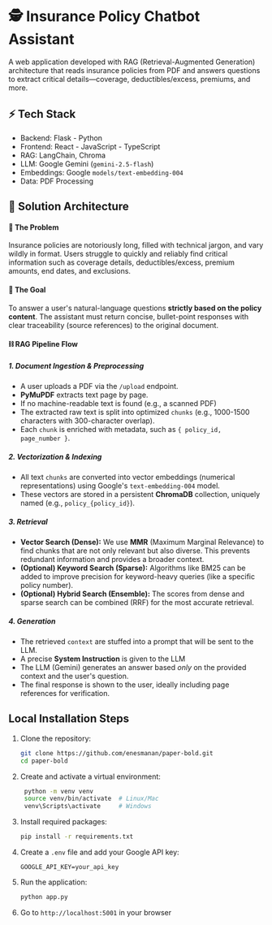 # 🕵️ Insurance Policy Chatbot Assistant

A web application developed with RAG (Retrieval-Augmented Generation) architecture that reads insurance policies from PDF and answers questions to extract critical details—coverage, deductibles/excess, premiums, and more.

## ⚡ Tech Stack
- Backend: Flask - Python
- Frontend: React - JavaScript - TypeScript
- RAG: LangChain, Chroma
- LLM: Google Gemini (`gemini-2.5-flash`)
- Embeddings: Google `models/text-embedding-004`
- Data: PDF Processing

## 🧩 Solution Architecture

#### 🎯 The Problem

Insurance policies are notoriously long, filled with technical jargon, and vary wildly in format. Users struggle to quickly and reliably find critical information such as coverage details, deductibles/excess, premium amounts, end dates, and exclusions.

#### 🏁 The Goal
To answer a user's natural-language questions **strictly based on the policy content**. The assistant must return concise, bullet-point responses with clear traceability (source references) to the original document.


#### ⛓️ RAG Pipeline Flow
##### 1. Document Ingestion & Preprocessing
-  A user uploads a PDF via the `/upload` endpoint.
-  **PyMuPDF** extracts text page by page.
-  If no machine-readable text is found (e.g., a scanned PDF)
-  The extracted raw text is split into optimized `chunks` (e.g., 1000-1500 characters with 300-character overlap).
-  Each `chunk` is enriched with metadata, such as `{ policy_id, page_number }`.
##### 2. Vectorization & Indexing
-  All text `chunks` are converted into vector embeddings (numerical representations) using Google's `text-embedding-004` model.
-  These vectors are stored in a persistent **ChromaDB** collection, uniquely named (e.g., `policy_{policy_id}`).
##### 3. Retrieval
- **Vector Search (Dense):** We use **MMR** (Maximum Marginal Relevance) to find chunks that are not only relevant but also diverse. This prevents redundant information and provides a broader context.
-  **(Optional) Keyword Search (Sparse):** Algorithms like BM25 can be added to improve precision for keyword-heavy queries (like a specific policy number).
-  **(Optional) Hybrid Search (Ensemble):** The scores from dense and sparse search can be combined (RRF) for the most accurate retrieval.
##### 4. Generation
-  The retrieved `context` are stuffed into a prompt that will be sent to the LLM.
-  A precise **System Instruction** is given to the LLM    
-  The LLM (Gemini) generates an answer based *only* on the provided context and the user's question.
-  The final response is shown to the user, ideally including page references for verification.


## Local Installation Steps

1. Clone the repository:
   ```bash
   git clone https://github.com/enesmanan/paper-bold.git
   cd paper-bold
   ```

2. Create and activate a virtual environment:
   ```bash
    python -m venv venv
    source venv/bin/activate  # Linux/Mac
    venv\Scripts\activate     # Windows
   ```

3. Install required packages:
   ```bash
   pip install -r requirements.txt
   ```

4. Create a `.env` file and add your Google API key:
   ```
   GOOGLE_API_KEY=your_api_key
   ```

5. Run the application:
   ```bash
   python app.py
   ```

6. Go to `http://localhost:5001` in your browser
